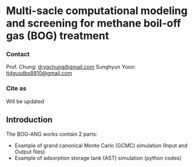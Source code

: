 # Multi-sacle computational modeling and screening for methane boil-off gas (BOG) treatment

### Contact
Prof. Chung: 	drygchung@gmail.com
Sunghyun Yoon: 	tjdgusdbs8810@gmail.com

### Cite as
Will be updated

## Introduction

The BOG-ANG works contain 2 parts:
- Example of grand canonical Monte Carlo (GCMC) simulation (Input and Output files)
- Example of adsorption storage tank (AST) simulation (python codes)
